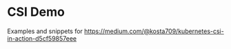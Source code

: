 # CSI Demo

Examples and snippets for https://medium.com/@kosta709/kubernetes-csi-in-action-d5cf59857eee 
